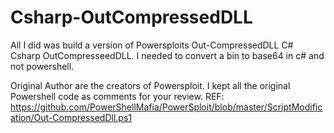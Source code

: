 # Csharp-OutCompressedDLL
All I did was build a version of Powersploits Out-CompressedDLL C# Csharp OutCompresseedDLL. I needed to convert a bin to base64 in c# and not powershell. 

Original Author are the creators of Powersploit.
I kept all the original Powershell code as comments for your review.
REF: https://github.com/PowerShellMafia/PowerSploit/blob/master/ScriptModification/Out-CompressedDll.ps1
